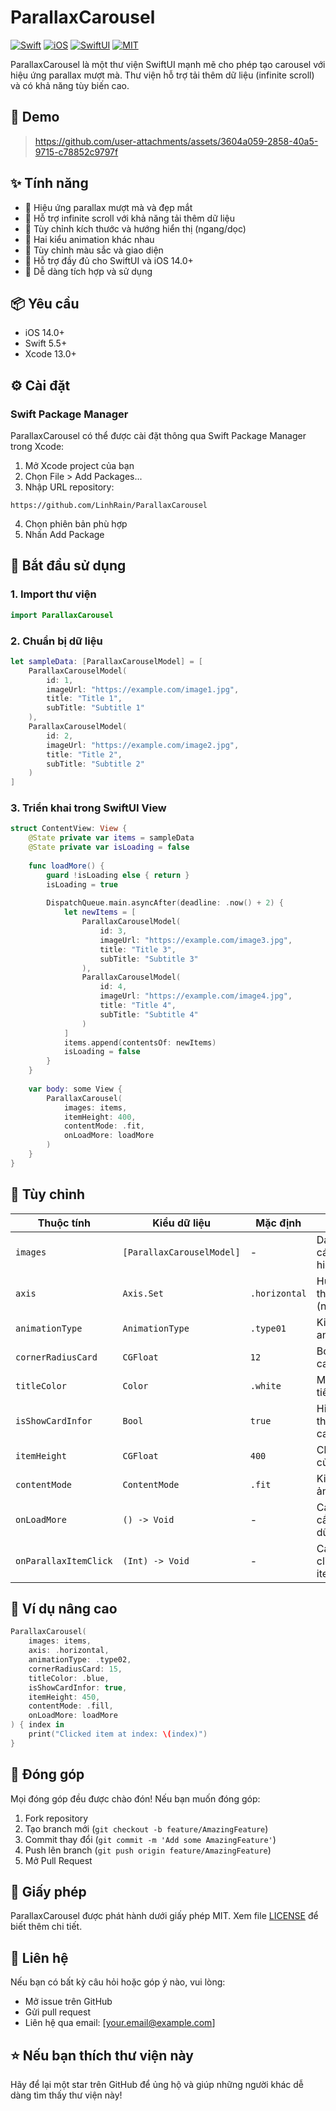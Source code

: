 # ParallaxCarousel

[![Swift](https://img.shields.io/badge/Swift-5.5+-orange.svg)](https://swift.org)
[![iOS](https://img.shields.io/badge/iOS-14.0+-blue.svg)](https://developer.apple.com/ios/)
[![SwiftUI](https://img.shields.io/badge/SwiftUI-3.0+-brightgreen.svg)](https://developer.apple.com/xcode/swiftui/)
[![MIT](https://img.shields.io/badge/License-MIT-red.svg)](https://opensource.org/licenses/MIT)

ParallaxCarousel là một thư viện SwiftUI mạnh mẽ cho phép tạo carousel với hiệu ứng parallax mượt mà. Thư viện hỗ trợ tải thêm dữ liệu (infinite scroll) và có khả năng tùy biến cao.

## 📱 Demo

>
>
> https://github.com/user-attachments/assets/3604a059-2858-40a5-9715-c78852c9797f
>
>

## ✨ Tính năng

- 🎨 Hiệu ứng parallax mượt mà và đẹp mắt
- 🔄 Hỗ trợ infinite scroll với khả năng tải thêm dữ liệu
- 📐 Tùy chỉnh kích thước và hướng hiển thị (ngang/dọc)
- 🎯 Hai kiểu animation khác nhau
- 🎨 Tùy chỉnh màu sắc và giao diện
- 📱 Hỗ trợ đầy đủ cho SwiftUI và iOS 14.0+
- 🔧 Dễ dàng tích hợp và sử dụng

## 📦 Yêu cầu

- iOS 14.0+
- Swift 5.5+
- Xcode 13.0+

## ⚙️ Cài đặt

### Swift Package Manager

ParallaxCarousel có thể được cài đặt thông qua Swift Package Manager trong Xcode:

1. Mở Xcode project của bạn
2. Chọn File > Add Packages...
3. Nhập URL repository:
```
https://github.com/LinhRain/ParallaxCarousel
```
4. Chọn phiên bản phù hợp
5. Nhấn Add Package

## 🚀 Bắt đầu sử dụng

### 1. Import thư viện

```swift
import ParallaxCarousel
```

### 2. Chuẩn bị dữ liệu

```swift
let sampleData: [ParallaxCarouselModel] = [
    ParallaxCarouselModel(
        id: 1, 
        imageUrl: "https://example.com/image1.jpg", 
        title: "Title 1", 
        subTitle: "Subtitle 1"
    ),
    ParallaxCarouselModel(
        id: 2, 
        imageUrl: "https://example.com/image2.jpg", 
        title: "Title 2", 
        subTitle: "Subtitle 2"
    )
]
```

### 3. Triển khai trong SwiftUI View

```swift
struct ContentView: View {
    @State private var items = sampleData
    @State private var isLoading = false
    
    func loadMore() {
        guard !isLoading else { return }
        isLoading = true
        
        DispatchQueue.main.asyncAfter(deadline: .now() + 2) {
            let newItems = [
                ParallaxCarouselModel(
                    id: 3,
                    imageUrl: "https://example.com/image3.jpg",
                    title: "Title 3",
                    subTitle: "Subtitle 3"
                ),
                ParallaxCarouselModel(
                    id: 4,
                    imageUrl: "https://example.com/image4.jpg",
                    title: "Title 4",
                    subTitle: "Subtitle 4"
                )
            ]
            items.append(contentsOf: newItems)
            isLoading = false
        }
    }
    
    var body: some View {
        ParallaxCarousel(
            images: items,
            itemHeight: 400,
            contentMode: .fit,
            onLoadMore: loadMore
        )
    }
}
```

## 🎨 Tùy chỉnh

| Thuộc tính | Kiểu dữ liệu | Mặc định | Mô tả |
|------------|--------------|----------|--------|
| `images` | `[ParallaxCarouselModel]` | - | Danh sách các item hiển thị |
| `axis` | `Axis.Set` | `.horizontal` | Hướng hiển thị (ngang/dọc) |
| `animationType` | `AnimationType` | `.type01` | Kiểu animation |
| `cornerRadiusCard` | `CGFloat` | `12` | Bo góc của card |
| `titleColor` | `Color` | `.white` | Màu chữ tiêu đề |
| `isShowCardInfor` | `Bool` | `true` | Hiển thị thông tin card |
| `itemHeight` | `CGFloat` | `400` | Chiều cao của item |
| `contentMode` | `ContentMode` | `.fit` | Kiểu hiển thị ảnh |
| `onLoadMore` | `() -> Void` | - | Callback khi cần tải thêm dữ liệu |
| `onParallaxItemClick` | `(Int) -> Void` | - | Callback khi click vào item |

## 🌟 Ví dụ nâng cao

```swift
ParallaxCarousel(
    images: items,
    axis: .horizontal,
    animationType: .type02,
    cornerRadiusCard: 15,
    titleColor: .blue,
    isShowCardInfor: true,
    itemHeight: 450,
    contentMode: .fill,
    onLoadMore: loadMore
) { index in
    print("Clicked item at index: \(index)")
}
```

## 🤝 Đóng góp

Mọi đóng góp đều được chào đón! Nếu bạn muốn đóng góp:

1. Fork repository
2. Tạo branch mới (`git checkout -b feature/AmazingFeature`)
3. Commit thay đổi (`git commit -m 'Add some AmazingFeature'`)
4. Push lên branch (`git push origin feature/AmazingFeature`)
5. Mở Pull Request

## 📝 Giấy phép

ParallaxCarousel được phát hành dưới giấy phép MIT. Xem file [LICENSE](LICENSE) để biết thêm chi tiết.

## 📮 Liên hệ

Nếu bạn có bất kỳ câu hỏi hoặc góp ý nào, vui lòng:

- Mở issue trên GitHub
- Gửi pull request
- Liên hệ qua email: [your.email@example.com]

## ⭐️ Nếu bạn thích thư viện này

Hãy để lại một star trên GitHub để ủng hộ và giúp những người khác dễ dàng tìm thấy thư viện này!
